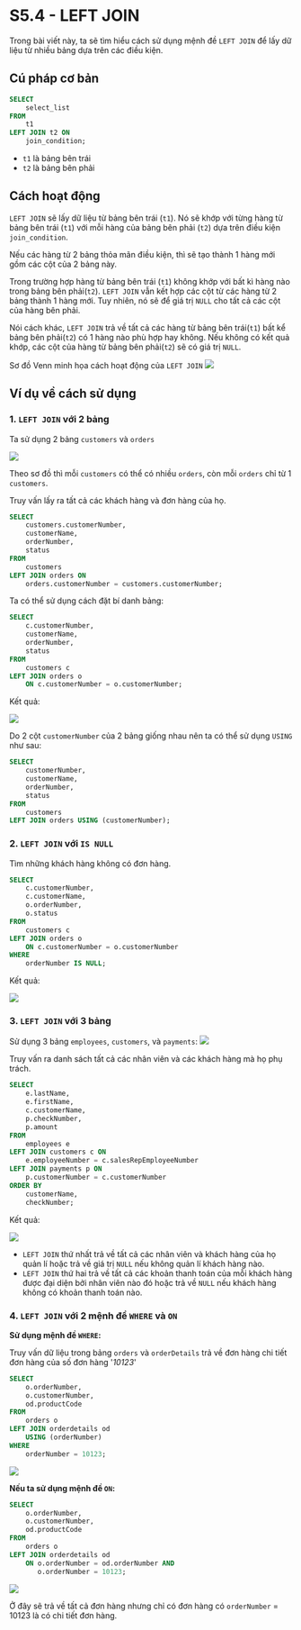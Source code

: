# S5.4 - LEFT JOIN

Trong bài viết này, ta sẽ tìm hiểu cách sử dụng mệnh đề `LEFT JOIN` để lấy dữ liệu từ nhiều bảng dựa trên các điều kiện.

## Cú pháp cơ bản
```sql
SELECT 
    select_list
FROM
    t1
LEFT JOIN t2 ON 
    join_condition;
```

- `t1` là bảng bên trái
- `t2` là bảng bên phải

## Cách hoạt động
`LEFT JOIN` sẽ lấy dữ liệu từ bảng bên trái (`t1`). Nó sẽ khớp với từng hàng từ bảng bên trái (`t1`) với mỗi hàng của bảng bên phải (`t2`) dựa trên điều kiện `join_condition`.

Nếu các hàng từ 2 bảng thỏa mãn điều kiện, thì sẽ tạo thành 1 hàng mới gồm các cột của 2 bảng này. 

Trong trường hợp hàng từ bảng bên trái (`t1`) không khớp với bất kì hàng nào trong bảng bên phải(`t2`). `LEFT JOIN` vẫn kết hợp các cột từ các hàng từ 2 bảng thành 1 hàng mới. Tuy nhiên, nó sẽ để giá trị `NULL` cho tất cả các cột của hàng bên phải.

Nói cách khác, `LEFT JOIN` trả về tất cả các hàng từ bảng bên trái(`t1`) bất kể bảng bên phải(`t2`) có 1 hàng nào phù hợp hay không. Nếu không có kết quả khớp, các cột của hàng từ bảng bên phải(`t2`) sẽ có giá trị `NULL`.

Sơ đồ Venn minh họa cách hoạt động của `LEFT JOIN`
<img src = "https://i.imgur.com/vDWk5m6.png">

## Ví dụ về cách sử dụng
### 1. `LEFT JOIN` với 2 bảng
Ta sử dụng 2 bảng `customers` và `orders`

<img src= "https://i.imgur.com/8dneoPw.png">

Theo sơ đồ thì mỗi `customers` có thể có nhiều `orders`, còn mỗi `orders` chỉ từ 1 `customers`.

Truy vấn lấy ra tất cả các khách hàng và đơn hàng của họ.
```sql
SELECT 
    customers.customerNumber, 
    customerName, 
    orderNumber, 
    status
FROM
    customers
LEFT JOIN orders ON 
    orders.customerNumber = customers.customerNumber;
```
Ta có thể sử dụng cách đặt bí danh bảng:
```sql
SELECT
    c.customerNumber,
    customerName,
    orderNumber,
    status
FROM
    customers c
LEFT JOIN orders o 
    ON c.customerNumber = o.customerNumber;
```
Kết quả:

<img src = "https://i.imgur.com/DD5Igl0.png">

Do 2 cột `customerNumber` của 2 bảng giống nhau nên ta có thể sử dụng `USING` như sau:
```sql
SELECT
    customerNumber,
    customerName,
    orderNumber,
    status
FROM
    customers
LEFT JOIN orders USING (customerNumber);
```

### 2. `LEFT JOIN` với `IS NULL`
Tìm những khách hàng không có đơn hàng.
```sql
SELECT 
    c.customerNumber, 
    c.customerName, 
    o.orderNumber, 
    o.status
FROM
    customers c
LEFT JOIN orders o 
    ON c.customerNumber = o.customerNumber
WHERE
    orderNumber IS NULL;
```
Kết quả:

<img src = "https://i.imgur.com/xZFx6ce.png">

### 3. `LEFT JOIN` với 3 bảng
Sử dụng 3 bảng `employees`, `customers`, và `payments`:
<img src  ="https://i.imgur.com/IPLbBPC.png">

Truy vấn ra danh sách tất cả các nhân viên và các khách hàng mà họ phụ trách.
```sql
SELECT 
    e.lastName, 
    e.firstName, 
    c.customerName, 
    p.checkNumber, 
    p.amount
FROM
    employees e
LEFT JOIN customers c ON 
    e.employeeNumber = c.salesRepEmployeeNumber
LEFT JOIN payments p ON 
    p.customerNumber = c.customerNumber
ORDER BY 
    customerName, 
    checkNumber;
```
Kết quả:

<img src = "https://i.imgur.com/wgUJknP.png">

- `LEFT JOIN` thứ nhất trả về tất cả các nhân viên và khách hàng của họ quản lí hoặc trả về giá trị `NULL` nếu không quản lí khách hàng nào.
- `LEFT JOIN` thứ hai trả về tất cả các khoản thanh toán của mỗi khách hàng được đại diện bởi nhân viên nào đó hoặc trả về `NULL` nếu  khách hàng không có khoản thanh toán nào.

### 4. `LEFT JOIN` với 2 mệnh đề `WHERE` và `ON`
**Sử dụng mệnh đề `WHERE`:**

Truy vấn dữ liệu trong bảng `orders` và `orderDetails` trả về đơn hàng chi tiết đơn hàng của số đơn hàng '*10123*'
```sql
SELECT 
    o.orderNumber, 
    o.customerNumber, 
    od.productCode
FROM
    orders o
LEFT JOIN orderdetails od
    USING (orderNumber)
WHERE
    orderNumber = 10123;
```
<img src = "https://i.imgur.com/hLXdFfz.png">


**Nếu ta sử dụng mệnh đề `ON`:**
```sql
SELECT 
    o.orderNumber, 
    o.customerNumber, 
    od.productCode
FROM
    orders o
LEFT JOIN orderdetails od 
    ON o.orderNumber = od.orderNumber AND 
       o.orderNumber = 10123;
```
<img src = "https://i.imgur.com/86nDPsJ.png">

Ở đây sẽ trả về tất cả đơn hàng nhưng chỉ có đơn hàng có `orderNumber` = 10123 là có chi tiết đơn hàng.



